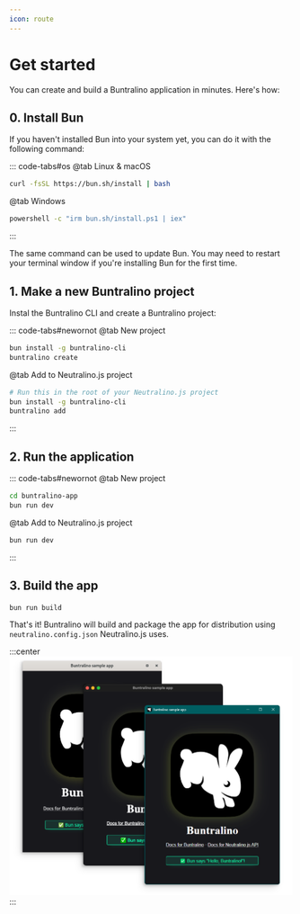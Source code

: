 ```yaml
---
icon: route
---
```


# Get started

You can create and build a Buntralino application in minutes. Here's how:

## 0. Install Bun

If you haven't installed Bun into your system yet, you can do it with the following command:

::: code-tabs#os
@tab Linux & macOS
```sh
curl -fsSL https://bun.sh/install | bash
```
@tab Windows
```bat
powershell -c "irm bun.sh/install.ps1 | iex"
```
:::

The same command can be used to update Bun. You may need to restart your terminal window if you're installing Bun for the first time.

## 1. Make a new Buntralino project

Instal the Buntralino CLI and create a Buntralino project:

::: code-tabs#newornot
@tab New project
```sh
bun install -g buntralino-cli
buntralino create
```
@tab Add to Neutralino.js project
```sh
# Run this in the root of your Neutralino.js project
bun install -g buntralino-cli
buntralino add
```
:::

## 2. Run the application

::: code-tabs#newornot
@tab New project
```sh
cd buntralino-app
bun run dev
```
@tab Add to Neutralino.js project
```sh
bun run dev
```
:::

## 3. Build the app
```sh
bun run build
```

That's it! Buntralino will build and package the app for distribution using `neutralino.config.json` Neutralino.js uses.

:::center
![](/CrossPlatformSampleApp.png)
:::